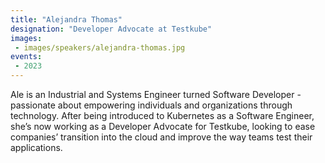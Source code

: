 ```yaml
---
title: "Alejandra Thomas"
designation: "Developer Advocate at Testkube"
images:
 - images/speakers/alejandra-thomas.jpg
events:
 - 2023
---
```


Ale is an Industrial and Systems Engineer turned Software Developer - passionate about empowering individuals and organizations through technology. After being introduced to Kubernetes as a Software Engineer, she’s now working as a Developer Advocate for Testkube, looking to ease companies’ transition into the cloud and improve the way teams test their applications.
